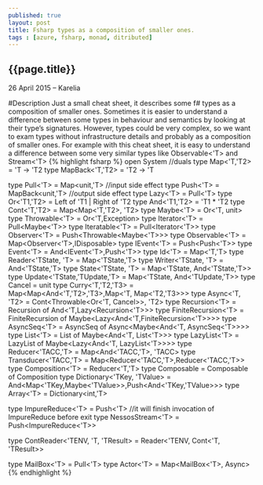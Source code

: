 ```yaml
---
published: true
layout: post
title: Fsharp types as a composition of smaller ones.
tags : [azure, fsharp, monad, ditributed]
---
```


## {{page.title}}

<p class="meta">26 April 2015 &#8211; Karelia</p>

#Description
Just a small cheat sheet, it describes some f# types as a composition of smaller ones. Sometimes it is easier to understand a difference between some types in behaviour and semantics by looking at their type’s signatures. However, types could be very complex, so we want to exam types without infrastructure details and probably as a composition of smaller ones. For example with this cheat sheet, it is easy to understand a difference between some very similar types like Observable<'T> and Stream<'T>
{% highlight fsharp %}
open System
//duals
type Map<'T,'T2> = 'T -> 'T2
type MapBack<'T,'T2> = 'T2 -> 'T

type Pull<'T> = Map<unit,'T> //input side effect
type Push<'T> = MapBack<unit,'T> //output side effect 
type Lazy<'T> = Pull<'T>
type Or<'T1,'T2> = Left of 'T1 | Right of 'T2
type And<'T1,'T2> = 'T1 * 'T2
type Cont<'T,'T2> = Map<Map<'T,'T2>, 'T2>
type Maybe<'T> = Or<'T, unit>
type Throwable<'T> = Or<'T,Exception>
type Iterator<'T> = Pull<Maybe<'T>>
type Iteratable<'T> = Pull<Iterator<'T>>
type Observer<'T> = Push<Throwable<Maybe<'T>>>
type Observable<'T> = Map<Observer<'T>,IDisposable>
type IEvent<'T> = Push<Push<'T>>
type Event<'T> = And<IEvent<'T>,Push<'T>>
type Id<'T> = Map<'T,'T>
type Reader<'TState, 'T> = Map<'TState,'T>
type Writer<'TState, 'T> = And<'TState,'T>
type State<'TState, 'T>  = Map<'TState, And<'TState,'T>>
type Update<'TState,'TUpdate,'T> = Map<'TState, And<'TUpdate,'T>>
type Cancel = unit
type Curry<'T,'T2,'T3> = Map<Map<And<'T,'T2>,'T3>,Map<'T, Map<'T2,'T3>>>
type Async<'T, 'T2> = Cont<Throwable<Or<'T, Cancel>>, 'T2>
type Recursion<'T> = Recursion of And<'T,Lazy<Recursion<'T>>>
type FiniteRecursion<'T> = FiniteRecursion of Maybe<Lazy<And<'T,FiniteRecursion<'T>>>>
type AsyncSeq<'T> = AsyncSeq of Async<Maybe<And<'T, AsyncSeq<'T>>>>
type List<'T> = List of Maybe<And<'T, List<'T>>>
type LazyList<'T> = LazyList of Maybe<Lazy<And<'T, LazyList<'T>>>>
type Reducer<'TACC,'T> = Map<And<'TACC,'T>, 'TACC>
type Transducer<'TACC,'T> = Map<Reducer<'TACC,'T>,Reducer<'TACC,'T>>
type Composition<'T> = Reducer<'T,'T>
type Composable = Composable of Composition<Composable>
type Dictionary<'TKey, 'TValue> = And<Map<'TKey,Maybe<'TValue>>,Push<And<'TKey,'TValue>>>
type Array<'T> = Dictionary<int,'T>

type ImpureReduce<'T> = Push<'T>
//it will finish invocation of ImpureReduce before exit
type NessosStream<'T> =  Push<ImpureReduce<'T>> 

type ContReader<'TENV, 'T, 'TResult> = Reader<'TENV, Cont<'T, 'TResult>>

type MailBox<'T> = Pull<'T>
type Actor<'T> = Map<MailBox<'T>, Async<unit>> 
{% endhighlight %}
